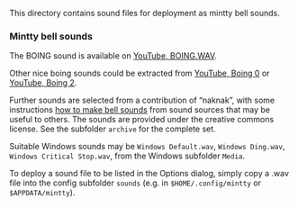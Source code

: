 This directory contains sound files for deployment as mintty bell sounds.

### Mintty bell sounds ###

The BOING sound
is available on [YouTube, BOING.WAV](http://kunalsdatabase.com/ebooks/computer_ebooks/Hacking%20eBooks%20Collection/Hacking/Hacking%20Tools/Hacking%20Tools/HO2K%20v0.1.8.1/HO2K%20v0.1.8.1/).

Other nice boing sounds could be extracted from
[YouTube, Boing 0](https://www.youtube.com/watch?v=iew9op9aPLQ)
or
[YouTube, Boing 2](https://www.youtube.com/watch?v=d7vfbyFl5kc).

Further sounds are selected from a contribution of “naknak”, with some instructions 
[how to make bell sounds](https://github.com/mintty/mintty/issues/711#issuecomment-483074839) 
from sound sources that may be useful to others.
The sounds are provided under the creative commons license.
See the subfolder `archive` for the complete set.

Suitable Windows sounds may be `Windows Default.wav`, `Windows Ding.wav`, 
`Windows Critical Stop.wav`, from the Windows subfolder `Media`.

To deploy a sound file to be listed in the Options dialog, 
simply copy a .wav file into the config subfolder `sounds` 
(e.g. in `$HOME/.config/mintty` or `$APPDATA/mintty`).
